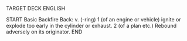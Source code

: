 TARGET DECK
ENGLISH

START
Basic
Backfire
Back: v. (-ring) 1 (of an engine or vehicle) ignite or explode too early in the cylinder or exhaust. 2 (of a plan etc.) Rebound adversely on its originator.
END
